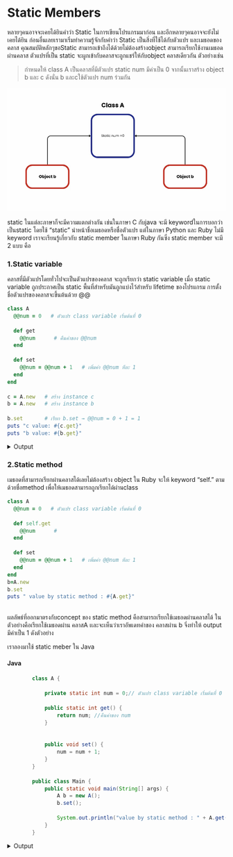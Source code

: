 # Static Members

 หลายๆคนอาจจะเคยได้ยินคำว่า Static ในการเขียนโปรแกรมมาก่อน และอีกหลายๆคนอาจจะยังไม่เคยได้ยิน ก่อนอื่นเลยเรามาเริ่มทำความรู้จักกับคำว่า Static  เป็นสิ่งที่ใช้ได้กับตัวแปร และเมธอดของคลาส คุณสมบัติหลักๆขอStatic สามารถเข้าถึงได้ด้วยไม่ต้องสร้างobject สามารถเรียกใช้งานเมธอดผ่านคลาส ตัวแปรที่เป็น static จะผูกเข้ากับคลาสจะถูกแชร์ให้กับobject คลาสเดียวกัน ตัวอย่างเช่น 
 >
 
 > กำหนดให้ class A เป็นคลาสที่มีตัวแปร static num มีค่าเป็น 0  จากนั้นเราสร้าง object b และ c ดังนั่น  b และcใช้ตัวแปร num ร่วมกัน

![Local Image](picture/diagram.jpg)
>
>
static ในแต่ละภาษาก็จะมีความแตกต่างกัน เช่นในภาษา C กับjava จะมี keywordในการบอกว่าเป็นstatic โดยใช้ “static” นำหน้าชื่อเมธอดหรือชื่อตัวแปร 
แต่ในภาษา Python และ Ruby ไม่มี keyword 
เราจะเรียนรู้เกี่ยวกับ static member ในภาษา Ruby กันซึ่ง static member จะมี 2 แบบ คือ

### 1.Static variable 
คลาสที่มีตัวแปรโดยทั่วไปจะเป็นตัวแปรของคลาส จะถูกเรียกว่า static variable เมื่อ static variable ถูกประกาศเป็น static พื้นที่สำหรับมันถูกแบ่งไว้สำหรับ lifetime ของโปรแกรม การตั้งชื่อตัวแปรของคลาสจะขึ้นต้นด้วย @@
>
>
```Ruby
class A
  @@num = 0   # ตัวแปร class variable เริ่มต้นที่ 0

  def get
    @@num      # คืนค่าของ @@num
  end

  def set
    @@num = @@num + 1   # เพิ่มค่า @@num ทีละ 1
  end
end

c = A.new   # สร้าง instance c
b = A.new   # สร้าง instance b

b.set       # เรียก b.set → @@num = 0 + 1 = 1
puts "c value: #{c.get}"
puts "b value: #{b.get}"
```
<details>
  <summary>Output</summary>

  > c value: 1  
  > b value: 1  

</details>

>
>
>
>
### 2.Static method 
เมธอดที่สามารถเรียกผ่านคลาสได้เลยไม่ต้องสร้าง object ใน  Ruby จะให้	keyword  “self.” ตามด้วยชื่อmethod เพื่อให้เมธอดสามารถถูกเรียกได้ผ่านclass 
>
>
```Ruby
class A
  @@num = 0   # ตัวแปร class variable เริ่มต้นที่ 0

  def self.get
    @@num      # 
  end

  def set
    @@num = @@num + 1   # เพิ่มค่า @@num ทีละ 1
  end
end
b=A.new 
b.set
puts " value by static method : #{A.get}"
 
```

ผลลัพธ์ที่ออกมาตรงกับconcept ของ static method คือสามารถเรียกใช้เมธอดผ่านคลาสได้ ในตัวอย่างคือเรียกใช้เมธอดผ่าน คลาสA เเละจะเห็นว่าเราอัพเดทค่าของ
คลาสผ่าน b จึ่งทำให้ output มีค่าเป็น 1 ดังตัวอย่าง
>
>
เราลองมาใช้ static meber ใน Java
#### Java
```java
        class A {

            private static int num = 0;// ตัวแปร class variable เริ่มต้นที่ 0

            public static int get() {
                return num; //คืนค่าของ num
            }

            
            public void set() {
                num = num + 1;
            }
        }

        public class Main {
            public static void main(String[] args) {
                A b = new A();  
                b.set();        

                System.out.println("value by static method : " + A.get());
            }
        }
```

<details>
  <summary>Output</summary>

  > value by static method : 1 

</details>